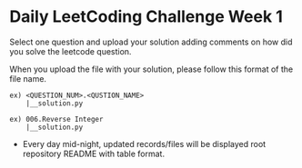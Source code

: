 # Daily LeetCoding Challenge Week 1
Select one question and upload your solution adding comments on how did you solve the leetcode question.

When you upload the file with your solution, please follow this format of the file name. 
```
ex) <QUESTION_NUM>.<QUSTION_NAME>
    |__solution.py 

ex) 006.Reverse Integer
    |__solution.py
```

* Every day mid-night, updated records/files will be displayed root repository README with table format.
